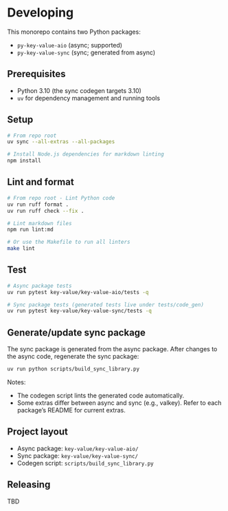 # Developing

This monorepo contains two Python packages:

- `py-key-value-aio` (async; supported)
- `py-key-value-sync` (sync; generated from async)

## Prerequisites

- Python 3.10 (the sync codegen targets 3.10)
- `uv` for dependency management and running tools

## Setup

```bash
# From repo root
uv sync --all-extras --all-packages

# Install Node.js dependencies for markdown linting
npm install
```

## Lint and format

```bash
# From repo root - Lint Python code
uv run ruff format .
uv run ruff check --fix .

# Lint markdown files
npm run lint:md

# Or use the Makefile to run all linters
make lint
```

## Test

```bash
# Async package tests
uv run pytest key-value/key-value-aio/tests -q

# Sync package tests (generated tests live under tests/code_gen)
uv run pytest key-value/key-value-sync/tests -q
```

## Generate/update sync package

The sync package is generated from the async package. After changes to the async code, regenerate the sync package:

```bash
uv run python scripts/build_sync_library.py
```

Notes:

- The codegen script lints the generated code automatically.
- Some extras differ between async and sync (e.g., valkey). Refer to each package’s README for current extras.

## Project layout

- Async package: `key-value/key-value-aio/`
- Sync package: `key-value/key-value-sync/`
- Codegen script: `scripts/build_sync_library.py`

## Releasing

TBD


